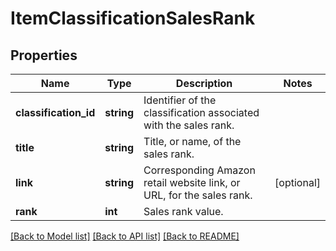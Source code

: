 # ItemClassificationSalesRank

## Properties
Name | Type | Description | Notes
------------ | ------------- | ------------- | -------------
**classification_id** | **string** | Identifier of the classification associated with the sales rank. | 
**title** | **string** | Title, or name, of the sales rank. | 
**link** | **string** | Corresponding Amazon retail website link, or URL, for the sales rank. | [optional] 
**rank** | **int** | Sales rank value. | 

[[Back to Model list]](../README.md#documentation-for-models) [[Back to API list]](../README.md#documentation-for-api-endpoints) [[Back to README]](../README.md)


